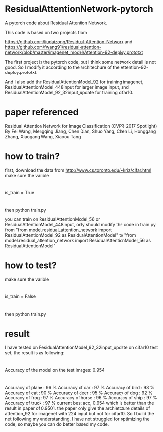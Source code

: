 # ResidualAttentionNetwork-pytorch
A pytorch code about Residual Attention Network.  

This code is based on two  projects from 

https://github.com/liudaizong/Residual-Attention-Network 
and 
https://github.com/fwang91/residual-attention-network/blob/master/imagenet_model/Attention-92-deploy.prototxt

The first project is the pytorch code, but i think some network detail is not good. So I modify it according to 
the architechure of the Attention-92-deploy.prototxt.

And I also add the ResidualAttentionModel_92 for training imagenet,
ResidualAttentionModel_448input for larger image input,
and ResidualAttentionModel_92_32input_update for training cifar10.



# paper referenced
Residual Attention Network for Image Classification (CVPR-2017 Spotlight)
By Fei Wang, Mengqing Jiang, Chen Qian, Shuo Yang, Chen Li, Honggang Zhang, Xiaogang Wang, Xiaoou Tang


# how to train?
first, download the data from http://www.cs.toronto.edu/~kriz/cifar.html
make sure the varible 
# 
is_train = True
#
then python train.py

you can train on ResidualAttentionModel_56 or ResidualAttentionModel_448input, only should modify the code in train.py
from  "from model.residual_attention_network import ResidualAttentionModel_92 as ResidualAttentionModel" to
"from model.residual_attention_network import ResidualAttentionModel_56 as ResidualAttentionModel"

# how to test?
make sure the varible 
#
is_train = False
#
then python train.py

# result
I have tested on ResidualAttentionModel_92_32input_update on cifar10 test set, the result is as following:
# 
Accuracy of the model on the test images: 0.954
#
Accuracy of plane : 96 %
Accuracy of   car : 97 %
Accuracy of  bird : 93 %
Accuracy of   cat : 90 %
Accuracy of  deer : 95 %
Accuracy of   dog : 92 %
Accuracy of  frog : 97 %
Accuracy of horse : 96 %
Accuracy of  ship : 97 %
Accuracy of truck : 97 %
current best acc, 0.954
which is better than the result in paper of 0.9501.
the paper only give the archietcture details of attention_92 for imagenet with 224 input but not for cifar10. So I build the net following my understanding. I have not struggled for optimizing the code, so maybe you can do better based my code.

